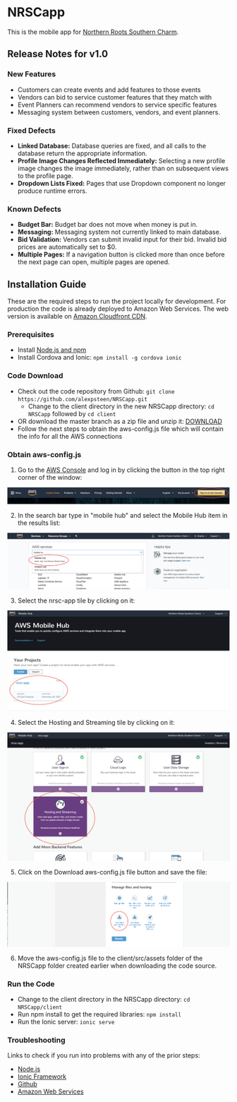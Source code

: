 # NRSCapp

This is the mobile app for [Northern Roots Southern Charm](http://www.northernrootssoutherncharm.com).

## Release Notes for v1.0

### New Features

* Customers can create events and add features to those events
* Vendors can bid to service customer features that they match with
* Event Planners can recommend vendors to service specific features
* Messaging system between customers, vendors, and event planners.


### Fixed Defects

* **Linked Database:** Database queries are fixed, and all calls to the database return the appropriate information.
* **Profile Image Changes Reflected Immediately:** Selecting a new profile image changes the image immediately, rather than on subsequent views to the profile page.
* **Dropdown Lists Fixed:** Pages that use Dropdown component no longer produce runtime errors.

### Known Defects

* **Budget Bar:** Budget bar does not move when money is put in.
* **Messaging:** Messaging system not currently linked to main database.
* **Bid Validation:** Vendors can submit invalid input for their bid. Invalid bid prices are automatically set to $0.
* **Multiple Pages:** If a navigation button is clicked more than once before the next page can open, multiple pages are opened.

## Installation Guide

These are the required steps to run the project locally for development. For production the code is already deployed to Amazon Web Services. The web version is available on [Amazon Cloudfront CDN](https://d1sdroy3lf70co.cloudfront.net).

### Prerequisites

* Install [Node.js and npm](https://nodejs.org)
* Install Cordova and Ionic: `npm install -g cordova ionic`

### Code Download

* Check out the code repository from Github: `git clone https://github.com/alexpsteen/NRSCapp.git`
  * Change to the client directory in the new NRSCapp directory: `cd NRSCapp` followed by `cd client`
* OR download the master branch as a zip file and unzip it: [DOWNLOAD](https://github.com/alexpsteen/NRSCapp/archive/master.zip)
* Follow the next steps to obtain the aws-config.js file which will contain the info for all the AWS connections

### Obtain aws-config.js

1. Go to the [AWS Console](https://aws.amazon.com) and log in by clicking the button in the top right corner of the window:

![install 1](https://github.com/alexpsteen/NRSCapp/blob/master/media/install1.png "Install Step 1")

2. In the search bar type in "mobile hub" and select the Mobile Hub item in the results list:

![install 2](https://github.com/alexpsteen/NRSCapp/blob/master/media/install2.png "Install Step 2")

3. Select the nrsc-app tile by clicking on it:

![install 3](https://github.com/alexpsteen/NRSCapp/blob/master/media/install3.png "Install Step 3")

4. Select the Hosting and Streaming tile by clicking on it:

![install 4](https://github.com/alexpsteen/NRSCapp/blob/master/media/install4.png "Install Step 4")

5. Click on the Download aws-config.js file button and save the file:

![install 5](https://github.com/alexpsteen/NRSCapp/blob/master/media/install5.png "Install Step 5")

6. Move the aws-config.js file to the client/src/assets folder of the NRSCapp folder created earlier when downloading the code source.

### Run the Code

* Change to the client directory in the NRSCapp directory: `cd NRSCapp/client`
* Run npm install to get the required libraries: `npm install`
* Run the Ionic server: `ionic serve`

### Troubleshooting

Links to check if you run into problems with any of the prior steps:

* [Node.js](https://nodejs.org)
* [Ionic Framework](http://ionicframework.com)
* [Github](https://github.com)
* [Amazon Web Services](https://aws.amazon.com)